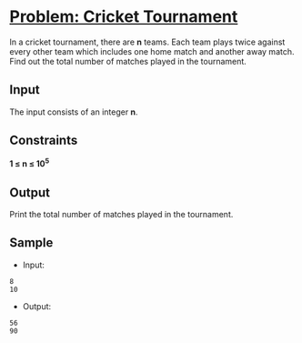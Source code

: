 # [Problem: Cricket Tournament](https://my.newtonschool.co/playground/code/f2z1nk4yve30)

In a cricket tournament, there are **n** teams. Each team plays twice against every other team which includes one home match and another away match. Find out the total number of matches played in the tournament.

## Input

The input consists of an integer **n**. 

## Constraints

**1 ≤ n ≤ 10<sup>5</sup>**

## Output

Print the total number of matches played in the tournament.

## Sample

- Input:
```
8
10
```

- Output:
```
56
90
```
